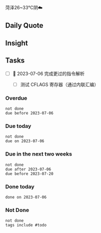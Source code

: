 菏泽26~33℃阴☁️

## Daily Quote

## Insight





## Tasks

- [ ] 🛫 2023-07-06 完成更过的指令解析
	- [ ] 测试 CFLAGS 寄存器（通过内联汇编）


### Overdue
```tasks
not done
due before 2023-07-06
```

### Due today
```tasks
not done
due on 2023-07-06
```

### Due in the next two weeks
```tasks
not done
due after 2023-07-06
due before 2023-07-20
```

### Done today
```tasks
done on 2023-07-06
```

### Not Done
```tasks
not done
tags include #todo
```
